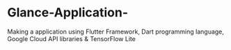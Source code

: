 # Glance-Application-
Making a application using Flutter Framework, Dart programming language, Google Cloud API libraries &amp; TensorFlow Lite
